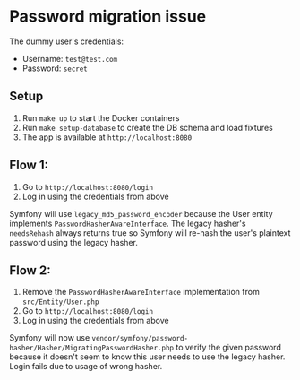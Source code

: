 # Password migration issue

The dummy user's credentials:

- Username: `test@test.com`
- Password: `secret`

## Setup

1. Run `make up` to start the Docker containers
2. Run `make setup-database` to create the DB schema and load fixtures
3. The app is available at `http://localhost:8080`

## Flow 1:

1. Go to `http://localhost:8080/login`
2. Log in using the credentials from above

Symfony will use `legacy_md5_password_encoder` because the User entity implements `PasswordHasherAwareInterface`. The legacy hasher's `needsRehash` always returns true so Symfony will re-hash the user's plaintext password using the legacy hasher.

## Flow 2:

1. Remove the `PasswordHasherAwareInterface` implementation from `src/Entity/User.php`
2. Go to `http://localhost:8080/login`
3. Log in using the credentials from above

Symfony will now use `vendor/symfony/password-hasher/Hasher/MigratingPasswordHasher.php` to verify the given password because it doesn't seem to know this user needs to use the legacy hasher. Login fails due to usage of wrong hasher.
